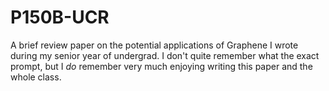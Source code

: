 # P150B-UCR

A brief review paper on the potential applications of Graphene I wrote during my senior year of undergrad. I don't quite remember what the exact prompt, but I _do_ remember very much enjoying writing this paper and the whole class. 
